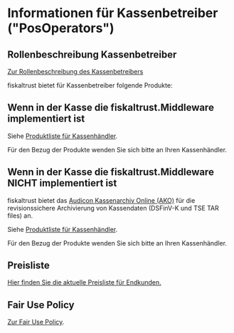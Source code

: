 # Informationen für Kassenbetreiber ("PosOperators")

## Rollenbeschreibung Kassenbetreiber

[Zur Rollenbeschreibung des Kassenbetreibers](../glossar/README.md#kassenbetreiber-posoperator)

fiskaltrust bietet für Kassenbetreiber folgende Produkte:

## Wenn in der Kasse die fiskaltrust.Middleware implementiert ist

Siehe [Produktliste für Kassenhändler](../for-posdealers/01-produkte/README.md). 

Für den Bezug der Produkte wenden Sie sich bitte an Ihren Kassenhändler.

## Wenn in der Kasse die fiskaltrust.Middleware NICHT implementiert ist

fiskaltrust bietet das [Audicon Kassenarchiv Online (AKO)](../product-service-description/revisionssichere-daten-as-a-service/produkte/Audicon-Kassenarchiv-Online.md) für die revisionssichere Archivierung von Kassendaten (DSFinV-K und TSE TAR files) an.

Siehe [Produktliste für Kassenhändler](../for-posdealers/01-produkte/README.md). 

Für den Bezug der Produkte wenden Sie sich bitte an Ihren Kassenhändler.

## Preisliste

[Hier finden Sie die aktuelle Preisliste für Endkunden.](endkunden-preisliste.md)

## Fair Use Policy

[Zur Fair Use Policy](tse-fiskaly-fair-use-policy.md).